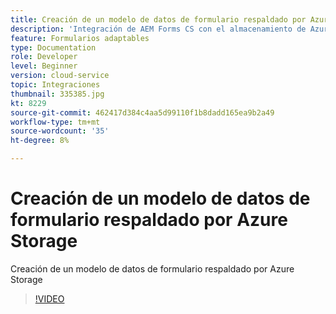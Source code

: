 ```yaml
---
title: Creación de un modelo de datos de formulario respaldado por Azure Storage
description: 'Integración de AEM Forms CS con el almacenamiento de Azure mediante el modelo de datos de formulario '
feature: Formularios adaptables
type: Documentation
role: Developer
level: Beginner
version: cloud-service
topic: Integraciones
thumbnail: 335385.jpg
kt: 8229
source-git-commit: 462417d384c4aa5d99110f1b8dadd165ea9b2a49
workflow-type: tm+mt
source-wordcount: '35'
ht-degree: 8%

---
```


# Creación de un modelo de datos de formulario respaldado por Azure Storage

Creación de un modelo de datos de formulario respaldado por Azure Storage

>[!VIDEO](https://video.tv.adobe.com/v/335385/?quality=12&learn=on)

